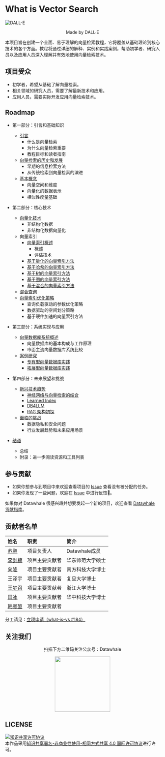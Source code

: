 # What is Vector Search

![DALL-E](./images/DALL-E.png)
<div align=center>
<p>Made by DALL·E</p>
</div>

本项目旨在创建一个全面、易于理解的向量检索教程，它将覆盖从基础理论到核心技术的各个方面。教程将通过详细的解释、实例和实践案例，帮助初学者、研究人员以及应用人员深入理解并有效地使用向量检索技术。

## 项目受众

- 初学者，希望从基础了解向量检索。
- 相关领域的研究人员，需要了解最新技术和应用。
- 应用人员，需要实际开发应用向量检索技术。

## Roadmap

- 第一部分：引言和基础知识
  - [引言](./docs/chapter1/introduction.md)
    - 什么是向量检索
    - 为什么向量检索重要
    - 教程目标和读者指南
  - [向量检索的历史和发展](./docs/chapter1/history.md)
    - 早期的信息检索方法
    - 从传统检索到向量检索的演进
  - [基本概念](./docs/chapter1/basic.md)
    - 向量空间和维度
    - 向量化的数据表示
    - 相似性度量基础

- 第二部分：核心技术
  - [向量化技术](./docs/chapter2/embedding.md)
    - 非结构化数据
    - 非结构化数据向量化
  - 向量索引
    - [向量索引概述](./docs/chapter2/index.md)
      - 概述
      - 评估技术
    - [基于量化的向量索引方法](./docs/chapter2/pq-based-index.md)
    - [基于哈希的向量索引方法](./docs/chapter2/hash-based-index.md)
    - [基于树的向量索引方法](./docs/chapter2/tree-based-index.md)
    - [基于图的向量索引方法](./docs/chapter2/graph-based-index.md)
    - [基于混合的向量索引方法](./docs/chapter2/hybrid-index.md)
  - [混合查询](./docs/chapter2/hybrid-search.md)
  - [向量索引优化策略](./docs/chapter2/index-tuning.md)
    - 查询负载驱动的参数优化策略
    - 数据驱动的空间划分策略
    - 基于硬件加速的向量索引方法

- 第三部分：系统实现与应用
  - [向量数据库系统概述](./docs/chapter3/system.md)
    - 向量数据库的基本构成与工作原理
    - 市面主流向量数据库系统比较
  - [案例研究](./docs/chapter3/case.md)
    - [专有型向量数据库实践](./docs/chapter3/system-case-special.md)
    - [拓展型向量数据库实践](./docs/chapter3/system-case-expand.md)

- 第四部分：未来展望和挑战
  - [新兴技术趋势](./docs/chapter4/ternd.md)
    - [神经网络与向量检索的结合](./docs/chapter4/NN-index.md)
    - [Learned Index](./docs/chapter4/learned-index.md)
    - [DB4LLM](./docs/chapter4/DB4LLM.md)
    - [RAG 架构初探](./docs/chapter4/RAG.md)
  - [面临的挑战](./docs/chapter4/challenge.md)
    - 数据隐私和安全问题
    - 行业发展趋势和未来应用场景

- [结语](./docs/summary.md)
  - 总结
  - 附录：进一步阅读资源和工具列表

## 参与贡献

- 如果你想参与到项目中来欢迎查看项目的 [Issue](https://github.com/datawhalechina/what-is-vs/issues) 查看没有被分配的任务。
- 如果你发现了一些问题，欢迎在 [Issue](https://github.com/datawhalechina/what-is-vs/issues) 中进行反馈🐛。

如果你对 Datawhale 很感兴趣并想要发起一个新的项目，欢迎查看 [Datawhale 贡献指南](https://github.com/datawhalechina/DOPMC#%E4%B8%BA-datawhale-%E5%81%9A%E5%87%BA%E8%B4%A1%E7%8C%AE)。

## 贡献者名单

| 姓名 | 职责 | 简介 |
| :----| :---- | :---- |
| [苏鹏](https://github.com/SuperSupeng) | 项目负责人 | Datawhale成员 |
| [李剑楠]((https://github.com/)ljn-aaa) | 项目主要贡献者 | 华东师范大学硕士 |
| [向隆](https://github.com/BenjaminXiang) | 项目主要贡献者 | 南方科技大学博士 |
| 王泽宇 | 项目主要贡献者 | 复旦大学博士 |
| [王梦召](https://github.com/whenever5225) | 项目主要贡献者 | 浙江大学博士 |
| [田冰](https://github.com/tianbing111) | 项目主要贡献者 | 华中科技大学博士 |
| [韩颐堃](https://github.com/YikunHan42) | 项目主要贡献者 |  |

分工请见：[立项申请（what-is-vs #184）](https://github.com/datawhalechina/DOPMC/issues/184)

## 关注我们

<div align=center>
<p>扫描下方二维码关注公众号：Datawhale</p>
<img src="https://raw.githubusercontent.com/datawhalechina/pumpkin-book/master/res/qrcode.jpeg" width = "180" height = "180">
</div>

## LICENSE

<a rel="license" href="http://creativecommons.org/licenses/by-nc-sa/4.0/"><img alt="知识共享许可协议" style="border-width:0" src="https://img.shields.io/badge/license-CC%20BY--NC--SA%204.0-lightgrey" /></a><br />本作品采用<a rel="license" href="http://creativecommons.org/licenses/by-nc-sa/4.0/">知识共享署名-非商业性使用-相同方式共享 4.0 国际许可协议</a>进行许可。
